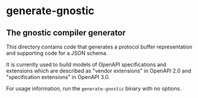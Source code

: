 # generate-gnostic

## The gnostic compiler generator

This directory contains code that generates a protocol buffer representation
and supporting code for a JSON schema.

It is currently used to build models of OpenAPI specifications and extensions
which are described as "vendor extensions" in OpenAPI 2.0 and "specification
extensions" in OpenAPI 3.0.

For usage information, run the `generate-gnostic` binary with no options.

